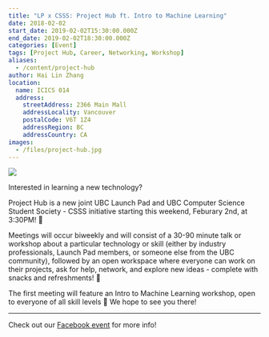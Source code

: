 ```yaml
---
title: "LP x CSSS: Project Hub ft. Intro to Machine Learning"
date: 2018-02-02
start_date: 2019-02-02T15:30:00.000Z
end_date: 2019-02-02T18:30:00.000Z
categories: [Event]
tags: [Project Hub, Career, Networking, Workshop]
aliases:
  - /content/project-hub
author: Hai Lin Zhang
location:
  name: ICICS 014
  address:
    streetAddress: 2366 Main Mall
    addressLocality: Vancouver
    postalCode: V6T 1Z4
    addressRegion: BC
    addressCountry: CA
images:
  - /files/project-hub.jpg
---
```


![](/files/project-hub.jpg)

Interested in learning a new technology? 

Project Hub is a new joint UBC Launch Pad and UBC Computer Science Student Society - CSSS initiative starting this weekend, Feburary 2nd, at 3:30PM! 🚀

Meetings will occur biweekly and will consist of a 30-90 minute talk or workshop about a particular technology or skill (either by industry professionals, Launch Pad members, or someone else from the UBC community), followed by an open workspace where everyone can work on their projects, ask for help, network, and explore new ideas - complete with snacks and refreshments! 🍪

The first meeting will feature an Intro to Machine Learning workshop, open to everyone of all skill levels 🤖 We hope to see you there!

---

Check out our [Facebook event](https://www.facebook.com/events/753797034986865/) for more info!
